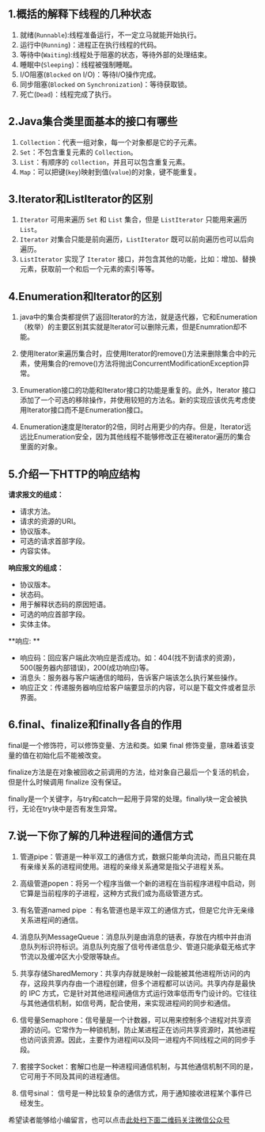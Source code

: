 ## 1.概括的解释下线程的几种状态

1. 就绪(`Runnable`):线程准备运行，不一定立马就能开始执行。
2. 运行中(`Running`)：进程正在执行线程的代码。
3. 等待中(`Waiting`):线程处于阻塞的状态，等待外部的处理结束。
4. 睡眠中(`Sleeping`)：线程被强制睡眠。
5. I/O阻塞(`Blocked` on I/O)：等待I/O操作完成。
6. 同步阻塞(`Blocked` on `Synchronization`)：等待获取锁。
7. 死亡(`Dead`)：线程完成了执行。

## 2.Java集合类里面基本的接口有哪些

1. `Collection`：代表一组对象，每一个对象都是它的子元素。
2. `Set`：不包含重复元素的 `Collection`。
3. `List`：有顺序的 `collection`，并且可以包含重复元素。
4. `Map`：可以把键(`key`)映射到值(`value`)的对象，键不能重复。

## 3.Iterator和ListIterator的区别

1. `Iterator` 可用来遍历 `Set` 和 `List` 集合，但是 `ListIterator` 只能用来遍历 `List`。
2. `Iterator` 对集合只能是前向遍历，`ListIterator` 既可以前向遍历也可以后向遍历。
3. `ListIterator` 实现了 `Iterator` 接口，并包含其他的功能，比如：增加、替换元素，获取前一个和后一个元素的索引等等。

## 4.Enumeration和Iterator的区别

1. java中的集合类都提供了返回Iterator的方法，就是迭代器，它和Enumeration（枚举）的主要区别其实就是Iterator可以删除元素，但是Enumration却不能。

3. 使用Iterator来遍历集合时，应使用Iterator的remove()方法来删除集合中的元素，使用集合的remove()方法将抛出ConcurrentModificationException异常。

5. Enumeration接口的功能和Iterator接口的功能是重复的。此外，Iterator 接口添加了一个可选的移除操作，并使用较短的方法名。新的实现应该优先考虑使用Iterator接口而不是Enumeration接口。

7. Enumeration速度是Iterator的2倍，同时占用更少的内存。但是，Iterator远远比Enumeration安全，因为其他线程不能够修改正在被iterator遍历的集合里面的对象。

## 5.介绍一下HTTP的响应结构

**请求报文的组成：**

- 请求方法。
- 请求的资源的URI。
- 协议版本。
- 可选的请求首部字段。
- 内容实体。

**响应报文的组成：**

- 协议版本。
- 状态码。
- 用于解释状态码的原因短语。
- 可选的响应首部字段。
- 实体主体。

**响应: **

- 响应码：回应客户端此次响应是否成功。如：404(找不到请求的资源)，500(服务器内部错误)，200(成功响应)等。
- 消息头：服务器与客户端通信的暗码，告诉客户端该怎么执行某些操作。
- 响应正文：传递服务器响应给客户端要显示的内容，可以是下载文件或者显示界面。

## 6.final、finalize和finally各自的作用

final是一个修饰符，可以修饰变量、方法和类。如果 final 修饰变量，意味着该变量的值在初始化后不能被改变。

finalize方法是在对象被回收之前调用的方法，给对象自己最后一个复活的机会，但是什么时候调用 finalize 没有保证。

finally是一个关键字，与try和catch一起用于异常的处理。finally块一定会被执行，无论在try块中是否有发生异常。

## 7.说一下你了解的几种进程间的通信方式

1. 管道pipe：管道是一种半双工的通信方式，数据只能单向流动，而且只能在具有亲缘关系的进程间使用。进程的亲缘关系通常是指父子进程关系。

3. 高级管道popen：将另一个程序当做一个新的进程在当前程序进程中启动，则它算是当前程序的子进程，这种方式我们成为高级管道方式。

5. 有名管道named pipe ：有名管道也是半双工的通信方式，但是它允许无亲缘关系进程间的通信。

7. 消息队列MessageQueue：消息队列是由消息的链表，存放在内核中并由消息队列标识符标识。消息队列克服了信号传递信息少、管道只能承载无格式字节流以及缓冲区大小受限等缺点。

9. 共享存储SharedMemory：共享内存就是映射一段能被其他进程所访问的内存，这段共享内存由一个进程创建，但多个进程都可以访问。共享内存是最快的 IPC 方式，它是针对其他进程间通信方式运行效率低而专门设计的。它往往与其他通信机制，如信号两，配合使用，来实现进程间的同步和通信。

11. 信号量Semaphore：信号量是一个计数器，可以用来控制多个进程对共享资源的访问。它常作为一种锁机制，防止某进程正在访问共享资源时，其他进程也访问该资源。因此，主要作为进程间以及同一进程内不同线程之间的同步手段。

13. 套接字Socket：套解口也是一种进程间通信机制，与其他通信机制不同的是，它可用于不同及其间的进程通信。

15. 信号sinal： 信号是一种比较复杂的通信方式，用于通知接收进程某个事件已经发生。


希望读者能够给小编留言，也可以点击[此处扫下面二维码关注微信公众号](https://www.ycbbs.vip/?p=28 "此处扫下面二维码关注微信公众号")